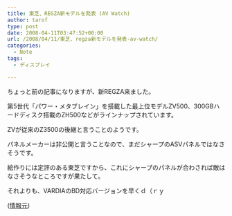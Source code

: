 ```yaml
---
title: 東芝、REGZA新モデルを発表 (AV Watch)
author: tarof
type: post
date: 2008-04-11T03:47:52+00:00
url: /2008/04/11/東芝、regza新モデルを発表-av-watch/
categories:
  - Note
tags:
  - ディスプレイ

---
```

ちょっと前の記事になりますが、新REGZA来ました。
  
第5世代「パワー・メタブレイン」を搭載した最上位モデルZV500、300GBハードディスク搭載のZH500などがラインナップされています。
  
ZVが従来のZ3500の後継と言うことのようです。
  
パネルメーカーは非公開と言うことなので、まだシャープのASVパネルではなさそうです。
  
絵作りには定評のある東芝ですから、これにシャープのパネルが合わされば敵はなさそうなところですが果たして。

それよりも、VARDIAのBD対応バージョンを早くｄ（ｒｙ

([情報元][1])

 [1]: http://www.watch.impress.co.jp/av/docs/20080409/toshiba1.htm